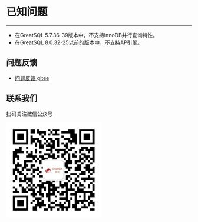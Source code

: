 # 已知问题
---
- 在GreatSQL 5.7.36-39版本中，不支持InnoDB并行查询特性。
- 在GreatSQL 8.0.32-25以前的版本中，不支持AP引擎。

**问题反馈**
---
- [问题反馈 gitee](https://gitee.com/GreatSQL/GreatSQL-Manual/issues)


**联系我们**
---

扫码关注微信公众号

![greatsql-wx](/greatsql-wx.jpg)

